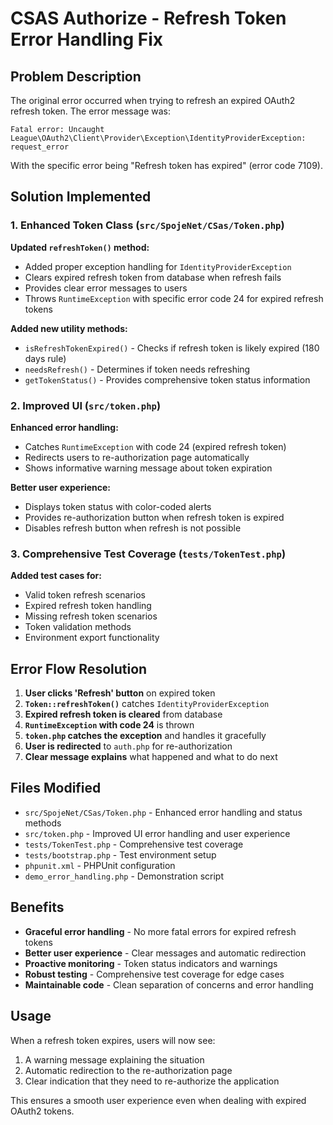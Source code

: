 # CSAS Authorize - Refresh Token Error Handling Fix

## Problem Description

The original error occurred when trying to refresh an expired OAuth2 refresh token. The error message was:

```
Fatal error: Uncaught League\OAuth2\Client\Provider\Exception\IdentityProviderException: request_error
```

With the specific error being "Refresh token has expired" (error code 7109).

## Solution Implemented

### 1. Enhanced Token Class (`src/SpojeNet/CSas/Token.php`)

**Updated `refreshToken()` method:**
- Added proper exception handling for `IdentityProviderException`
- Clears expired refresh token from database when refresh fails
- Provides clear error messages to users
- Throws `RuntimeException` with specific error code 24 for expired refresh tokens

**Added new utility methods:**
- `isRefreshTokenExpired()` - Checks if refresh token is likely expired (180 days rule)
- `needsRefresh()` - Determines if token needs refreshing
- `getTokenStatus()` - Provides comprehensive token status information

### 2. Improved UI (`src/token.php`)

**Enhanced error handling:**
- Catches `RuntimeException` with code 24 (expired refresh token)
- Redirects users to re-authorization page automatically
- Shows informative warning message about token expiration

**Better user experience:**
- Displays token status with color-coded alerts
- Provides re-authorization button when refresh token is expired
- Disables refresh button when refresh is not possible

### 3. Comprehensive Test Coverage (`tests/TokenTest.php`)

**Added test cases for:**
- Valid token refresh scenarios
- Expired refresh token handling
- Missing refresh token scenarios
- Token validation methods
- Environment export functionality

## Error Flow Resolution

1. **User clicks 'Refresh' button** on expired token
2. **`Token::refreshToken()`** catches `IdentityProviderException`
3. **Expired refresh token is cleared** from database
4. **`RuntimeException` with code 24** is thrown
5. **`token.php` catches the exception** and handles it gracefully
6. **User is redirected** to `auth.php` for re-authorization
7. **Clear message explains** what happened and what to do next

## Files Modified

- `src/SpojeNet/CSas/Token.php` - Enhanced error handling and status methods
- `src/token.php` - Improved UI error handling and user experience
- `tests/TokenTest.php` - Comprehensive test coverage
- `tests/bootstrap.php` - Test environment setup
- `phpunit.xml` - PHPUnit configuration
- `demo_error_handling.php` - Demonstration script

## Benefits

- **Graceful error handling** - No more fatal errors for expired refresh tokens
- **Better user experience** - Clear messages and automatic redirection
- **Proactive monitoring** - Token status indicators and warnings
- **Robust testing** - Comprehensive test coverage for edge cases
- **Maintainable code** - Clean separation of concerns and error handling

## Usage

When a refresh token expires, users will now see:
1. A warning message explaining the situation
2. Automatic redirection to the re-authorization page
3. Clear indication that they need to re-authorize the application

This ensures a smooth user experience even when dealing with expired OAuth2 tokens.
